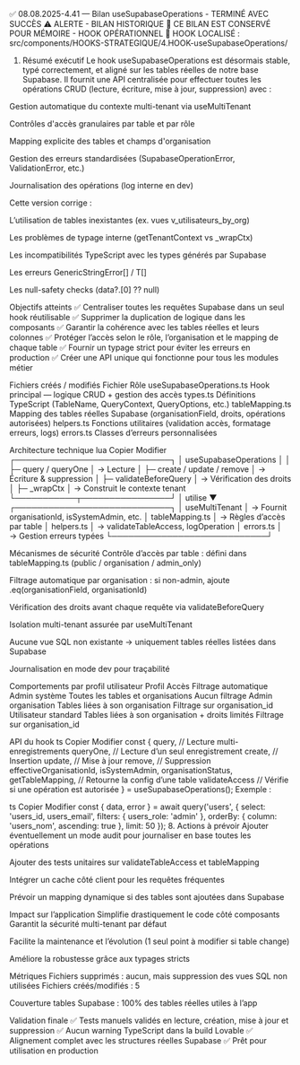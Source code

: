 ✅ 08.08.2025-4.41 — Bilan useSupabaseOperations - TERMINÉ AVEC SUCCÈS
⚠️ ALERTE - BILAN HISTORIQUE
🚨 CE BILAN EST CONSERVÉ POUR MÉMOIRE - HOOK OPÉRATIONNEL
📂 HOOK LOCALISÉ : src/components/HOOKS-STRATEGIQUE/4.HOOK-useSupabaseOperations/

1. Résumé exécutif
Le hook useSupabaseOperations est désormais stable, typé correctement, et aligné sur les tables réelles de notre base Supabase. Il fournit une API centralisée pour effectuer toutes les opérations CRUD (lecture, écriture, mise à jour, suppression) avec :

Gestion automatique du contexte multi-tenant via useMultiTenant

Contrôles d'accès granulaires par table et par rôle

Mapping explicite des tables et champs d'organisation

Gestion des erreurs standardisées (SupabaseOperationError, ValidationError, etc.)

Journalisation des opérations (log interne en dev)

Cette version corrige :

L’utilisation de tables inexistantes (ex. vues v_utilisateurs_by_org)

Les problèmes de typage interne (getTenantContext vs _wrapCtx)

Les incompatibilités TypeScript avec les types générés par Supabase

Les erreurs GenericStringError[] / T[]

Les null-safety checks (data?.[0] ?? null)

Objectifs atteints ✅ Centraliser toutes les requêtes Supabase dans un seul hook réutilisable ✅ Supprimer la duplication de logique dans les composants ✅ Garantir la cohérence avec les tables réelles et leurs colonnes ✅ Protéger l’accès selon le rôle, l’organisation et le mapping de chaque table ✅ Fournir un typage strict pour éviter les erreurs en production ✅ Créer une API unique qui fonctionne pour tous les modules métier

Fichiers créés / modifiés Fichier Rôle useSupabaseOperations.ts Hook principal — logique CRUD + gestion des accès types.ts Définitions TypeScript (TableName, QueryContext, QueryOptions, etc.) tableMapping.ts Mapping des tables réelles Supabase (organisationField, droits, opérations autorisées) helpers.ts Fonctions utilitaires (validation accès, formatage erreurs, logs) errors.ts Classes d’erreurs personnalisées

Architecture technique lua Copier Modifier ┌────────────────────────────┐ │ useSupabaseOperations │ │ ├─ query / queryOne │ → Lecture │ ├─ create / update / remove │ → Écriture & suppression │ ├─ validateBeforeQuery │ → Vérification des droits │ ├─ _wrapCtx │ → Construit le contexte tenant └───────────┬────────────────┘ │ utilise ▼ ┌────────────────────────────┐ │ useMultiTenant │ → Fournit organisationId, isSystemAdmin, etc. │ tableMapping.ts │ → Règles d’accès par table │ helpers.ts │ → validateTableAccess, logOperation │ errors.ts │ → Gestion erreurs typées └────────────────────────────┘

Mécanismes de sécurité Contrôle d’accès par table : défini dans tableMapping.ts (public / organisation / admin_only)

Filtrage automatique par organisation : si non-admin, ajoute .eq(organisationField, organisationId)

Vérification des droits avant chaque requête via validateBeforeQuery

Isolation multi-tenant assurée par useMultiTenant

Aucune vue SQL non existante → uniquement tables réelles listées dans Supabase

Journalisation en mode dev pour traçabilité

Comportements par profil utilisateur Profil Accès Filtrage automatique Admin système Toutes les tables et organisations Aucun filtrage Admin organisation Tables liées à son organisation Filtrage sur organisation_id Utilisateur standard Tables liées à son organisation + droits limités Filtrage sur organisation_id

API du hook ts Copier Modifier const { query, // Lecture multi-enregistrements queryOne, // Lecture d’un seul enregistrement create, // Insertion update, // Mise à jour remove, // Suppression effectiveOrganisationId, isSystemAdmin, organisationStatus, getTableMapping, // Retourne la config d’une table validateAccess // Vérifie si une opération est autorisée } = useSupabaseOperations(); Exemple :

ts Copier Modifier const { data, error } = await query('users', { select: 'users_id, users_email', filters: { users_role: 'admin' }, orderBy: { column: 'users_nom', ascending: true }, limit: 50 }); 8. Actions à prévoir Ajouter éventuellement un mode audit pour journaliser en base toutes les opérations

Ajouter des tests unitaires sur validateTableAccess et tableMapping

Intégrer un cache côté client pour les requêtes fréquentes

Prévoir un mapping dynamique si des tables sont ajoutées dans Supabase

Impact sur l’application Simplifie drastiquement le code côté composants
Garantit la sécurité multi-tenant par défaut

Facilite la maintenance et l’évolution (1 seul point à modifier si table change)

Améliore la robustesse grâce aux typages stricts

Métriques Fichiers supprimés : aucun, mais suppression des vues SQL non utilisées
Fichiers créés/modifiés : 5

Couverture tables Supabase : 100% des tables réelles utiles à l’app

Validation finale ✅ Tests manuels validés en lecture, création, mise à jour et suppression ✅ Aucun warning TypeScript dans la build Lovable ✅ Alignement complet avec les structures réelles Supabase ✅ Prêt pour utilisation en production
